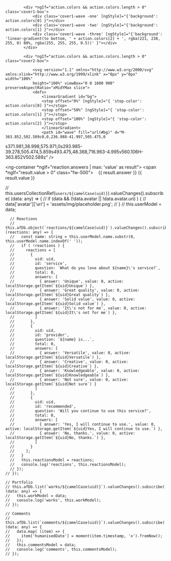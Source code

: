 
            <div *ngIf="action.colors && action.colors.length > 0" class='cover1-box'>
                <div class='cover1-wave -one' [ngStyle]="{'background': action.colors[0] }"></div>
                <div class='cover1-wave -two' [ngStyle]="{'background': action.colors[1] }"></div>
                <div class='cover1-wave -three' [ngStyle]="{'background': 'linear-gradient(to bottom, ' + action.colors[2] + ', rgba(221, 238, 255, 0) 80%, rgba(255, 255, 255, 0.5))' }"></div>
            </div>

            <div *ngIf="action.colors && action.colors.length > 0" class="cover2-box">

                <svg version="1.1" xmlns="http://www.w3.org/2000/svg" xmlns:xlink="http://www.w3.org/1999/xlink" x="0px" y="0px" width="100%"
                height="100%" viewBox="0 0 1600 900" preserveAspectRatio="xMidYMax slice">
                <defs>
                    <linearGradient id="bg">
                    <stop offset="0%" [ngStyle]="{ 'stop-color': action.colors[0] }"></stop>
                    <stop offset="50%" [ngStyle]="{ 'stop-color': action.colors[1] }"></stop>
                    <stop offset="100%" [ngStyle]="{ 'stop-color': action.colors[2] }"></stop>
                    </linearGradient>
                    <path id="wave" fill="url(#bg)" d="M-363.852,502.589c0,0,236.988-41.997,505.475,0
s371.981,38.998,575.971,0s293.985-39.278,505.474,5.859s493.475,48.368,716.963-4.995v560.106H-363.852V502.589z" />
                </defs>
                <g>
                    <use xlink:href='#wave' opacity=".3">
                    <animateTransform attributeName="transform" attributeType="XML" type="translate" dur="10s" calcMode="spline" values="270 230; -334 180; 270 230"
                        keyTimes="0; .5; 1" keySplines="0.42, 0, 0.58, 1.0;0.42, 0, 0.58, 1.0" repeatCount="indefinite"
                    />
                    </use>
                    <use xlink:href='#wave' opacity=".6">
                    <animateTransform attributeName="transform" attributeType="XML" type="translate" dur="8s" calcMode="spline" values="-270 230;243 220;-270 230"
                        keyTimes="0; .6; 1" keySplines="0.42, 0, 0.58, 1.0;0.42, 0, 0.58, 1.0" repeatCount="indefinite"
                    />
                    </use>
                    <use xlink:href='#wave' opacty=".9">
                    <animateTransform attributeName="transform" attributeType="XML" type="translate" dur="6s" calcMode="spline" values="0 230;-140 200;0 230"
                        keyTimes="0; .4; 1" keySplines="0.42, 0, 0.58, 1.0;0.42, 0, 0.58, 1.0" repeatCount="indefinite"
                    />
                    </use>
                </g>
                </svg>
            </div>





<ng-container *ngIf="reaction.answers | max: 'value' as result"> 
        <span *ngIf="result.value > 0" class="fw-500">&nbsp;&nbsp;&nbsp;&nbsp;{{ result.answer }}&nbsp;{{ result.value }}</span>
      </ng-container>




 // this.usersCollectionRef(`users/${camelCase(uid)}`).valueChanges().subscribe( (data: any) => {
    //   if (data && (!data.avatar || !data.avatar.uri) ) {
    //     data['avatar']['uri'] = 'assets/img/placeholder.png';
    //   }
    //   this.userModel = data;

      // Reactions
      // this.afDb.object(`reactions/${camelCase(uid)}`).valueChanges().subscribe( (reactions: any) => {
      //   const name: string = this.userModel.name.substr(0, this.userModel.name.indexOf(' '));
      //   if ( !reactions ) {
      //     reactions = [
      //       {
      //         uid: uid,
      //         id: 'service',
      //         question: `What do you love about ${name}\'s service?`,
      //         total: 0,
      //         answers: [
      //           { answer: 'Unique', value: 0, active: localStorage.getItem(`${uid}Unique`) },
      //           { answer: 'Great quality', value: 0, active: localStorage.getItem(`${uid}Great quality`) },
      //           { answer: 'Solid value', value: 0, active: localStorage.getItem(`${uid}Solid value`) },
      //           { answer: 'It\'s not for me', value: 0, active: localStorage.getItem(`${uid}It\'s not for me`) },
      //         ]
      //       },
      //       {
      //         uid: uid,
      //         id: 'provider',
      //         question: `${name} is...`,
      //         total: 0,
      //         answers: [
      //           { answer: 'Versatile', value: 0, active: localStorage.getItem(`${uid}Versatile`) },
      //           { answer: 'Creative', value: 0, active: localStorage.getItem(`${uid}Creative`) },
      //           { answer: 'Knowledgeable', value: 0, active: localStorage.getItem(`${uid}Knowledgeable`) },
      //           { answer: 'Not sure', value: 0, active: localStorage.getItem(`${uid}Not sure`) }
      //         ]
      //       },
      //       {
      //         uid: uid,
      //         id: 'recommended',
      //         question: 'Will you continue to use this service?',
      //         total: 0,
      //         answers: [
      //           { answer: 'Yes, I will continue to use.', value: 0, active: localStorage.getItem(`${uid}Yes, I will continue to use.`) },
      //           { answer: 'No, thanks.', value: 0, active: localStorage.getItem(`${uid}No, thanks.`) },
      //         ]
      //       }
      //     ];
      //   }
      //   this.reactionsModel = reactions;
      //   console.log('reactions', this.reactionsModel);
      // });
    // });

    // Portfolio
    // this.afDb.list(`works/${camelCase(uid)}`).valueChanges().subscribe( (data: any) => {
    //   this.workModel = data;
    //   console.log('works', this.workModel);
    // });

    // Comments
    // this.afDb.list(`comments/${camelCase(uid)}`).valueChanges().subscribe( (data: any) => {
    //   data.map( (item) => {
    //     item['humanisedDate'] = moment(item.timestamp, 'x').fromNow();
    //   });
    //   this.commentsModel = data;
    //   console.log('comments', this.commentsModel);
    // });
